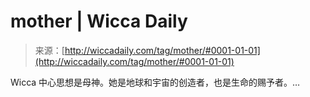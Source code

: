 <!--yml

category: 未分类

date: 2024-06-12 18:26:10

-->

# mother | Wicca Daily

> 来源：[http://wiccadaily.com/tag/mother/#0001-01-01](http://wiccadaily.com/tag/mother/#0001-01-01)

Wicca 中心思想是母神。她是地球和宇宙的创造者，也是生命的赐予者。…
